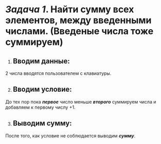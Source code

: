 # _Задача 1_. Найти сумму всех элементов,  между введенными числами. (Введеные числа тоже суммируем)
1. ## Вводим данные:
2 числа вводятся пользователем с клавиатуры.

2. ## Вводим условие:
До тех пор пока *__первое__* число меньше *__второго__* суммируем числа и добавляем к первому числу +1.

3. ## Выводим сумму:
После того, как условие не соблюдается выводим _**сумму**_.